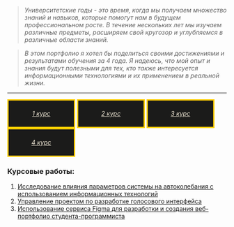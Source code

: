 >*Университетские годы - это время, когда мы получаем множество знаний и навыков, которые помогут нам в будущем профессиональном росте. В течение нескольких лет мы изучаем различные предметы, расширяем свой кругозор и углубляемся в различные области знаний.*

>*В этом портфолио я хотел бы поделиться своими достижениями и результатами обучения за 4 года. Я надеюсь, что мой опыт и знания будут полезными для тех, кто также интересуется информационными технологиями и их применением в реальной жизни.*
_____________

<a href="https://vektoririna.github.io/1/1-description" style="background-color: #1b1b1a; color: #f0e8d6; border: 3px solid #ffcd00; display: inline-block; width: 150px; height: 60px; text-align: center; line-height: 60px; font-style: italic;"> 1 курс </a> <a href="https://vektoririna.github.io/2/2-description" style="background-color: #1b1b1a; color: #f0e8d6; border: 3px solid #ffcd00; display: inline-block; width: 150px; height: 60px; text-align: center; line-height: 60px; font-style: italic;"> 2 курс </a> <a href="https://vektoririna.github.io/3/3-description" style="background-color: #1b1b1a; color: #f0e8d6; border: 3px solid #ffcd00; display: inline-block; width: 150px; height: 60px; text-align: center; line-height: 60px; font-style: italic;"> 3 курс </a> <a href="https://vektoririna.github.io/4/4-description" style="background-color: #1b1b1a; color: #f0e8d6; border: 3px solid #ffcd00; display: inline-block; width: 150px; height: 60px; text-align: center; line-height: 60px; font-style: italic;"> 4 курс </a> 


### Курсовые работы:
1. [Исследование влияния параметров системы на автоколебания с  использованием информационных технологий](https://docs.google.com/presentation/d/1F9oK90nw5MEqN1yytk23oAnfQ2iUXnb1FJW9SJSFed8/edit?usp=sharing)
2. [Управление проектом по разработке голосового  интерфейса](https://vektoririna.github.io/KR/KR-2.pdf)
3. [Использование сервиса Figma для разработки и создания веб-портфолио студента-программиста](https://vektoririna.github.io/KR/KR-3.pdf)
